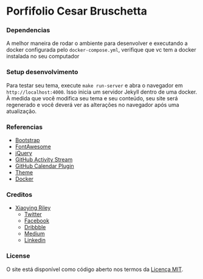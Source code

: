 # Porfifolio Cesar Bruschetta


### Dependencias

A melhor maneira de rodar o ambiente para desenvolver e executando a docker configurada pelo `docker-compose.yml`, verifique que vc tem a docker instalada no seu computador 

### Setup desenvolvimento

Para testar seu tema, execute `make run-server` e abra o navegador em `http://localhost:4000`. 
Isso inicia um servidor Jekyll dentro de uma docker. À medida que você modifica seu tema e seu conteúdo, seu site será regenerado e você deverá ver as alterações no navegador após uma atualização.

### Referencias

- [Bootstrap](http://getbootstrap.com/)
- [FontAwesome](http://fortawesome.github.io/Font-Awesome/)
- [jQuery](http://jquery.com/)
- [GitHub Activity Stream](http://caseyscarborough.com/projects/github-activity/)
- [GitHub Calendar Plugin](https://github.com/IonicaBizau/github-calendar)
- [Theme](https://github.com/xriley/Developer-Theme)
- [Docker](https://www.docker.com/)

### Creditos

- [Xiaoying Riley](https://twitter.com/3rdwave_themes)
    - [Twitter](https://twitter.com/3rdwave_themes)
    - [Facebook](https://www.facebook.com/3rdwavethemes/)
    - [Dribbble](https://dribbble.com/Xiaoying)
    - [Medium](https://medium.com/@3rdwave_themes)
    - [Linkedin](https://uk.linkedin.com/in/xiaoying)


### License

O site está disponível como código aberto nos termos da [Licença MIT](https://opensource.org/licenses/MIT).